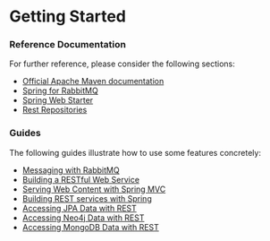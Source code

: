 # Getting Started

### Reference Documentation
For further reference, please consider the following sections:

* [Official Apache Maven documentation](https://maven.apache.org/guides/index.html)
* [Spring for RabbitMQ](https://docs.spring.io/spring-boot/docs/{bootVersion}/reference/htmlsingle/#boot-features-amqp)
* [Spring Web Starter](https://docs.spring.io/spring-boot/docs/{bootVersion}/reference/htmlsingle/#boot-features-developing-web-applications)
* [Rest Repositories](https://docs.spring.io/spring-boot/docs/{bootVersion}/reference/htmlsingle/#howto-use-exposing-spring-data-repositories-rest-endpoint)

### Guides
The following guides illustrate how to use some features concretely:

* [Messaging with RabbitMQ](https://spring.io/guides/gs/messaging-rabbitmq/)
* [Building a RESTful Web Service](https://spring.io/guides/gs/rest-service/)
* [Serving Web Content with Spring MVC](https://spring.io/guides/gs/serving-web-content/)
* [Building REST services with Spring](https://spring.io/guides/tutorials/bookmarks/)
* [Accessing JPA Data with REST](https://spring.io/guides/gs/accessing-data-rest/)
* [Accessing Neo4j Data with REST](https://spring.io/guides/gs/accessing-neo4j-data-rest/)
* [Accessing MongoDB Data with REST](https://spring.io/guides/gs/accessing-mongodb-data-rest/)

